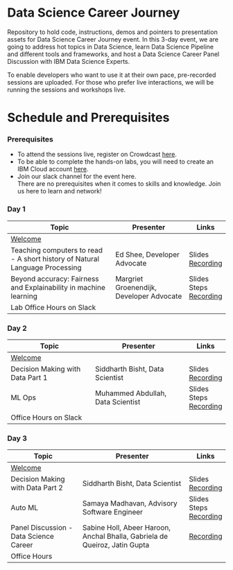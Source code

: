 # Data Science Career Journey
Repository to hold code, instructions, demos and pointers to presentation assets for Data Science Career Journey event. In this 3-day event, we are going to address hot topics in Data Science, learn Data Science Pipeline and different tools and frameworks, and host a Data Science Career Panel Discussion with IBM Data Science Experts.<br>

To enable developers who want to use it at their own pace, pre-recorded sessions are uploaded. For those who prefer live interactions, we will be running the sessions and workshops live.

# Schedule and Prerequisites
### Prerequisites
- To attend the sessions live, register on Crowdcast <a href="https://www.crowdcast.io/e/ds-career">here</a>.
- To be able to complete the hands-on labs, you will need to create an IBM Cloud account <a href="https://ibm.biz/Bdqkuh ">here</a>.<br>
- Join our slack channel for the event here.<br>
There are no prerequisites when it comes to skills and knowledge. Join us here to learn and network!
### Day 1
|Topic|Presenter|Links|
|---------------------------------|---|---|
|<a href="https://www.crowdcast.io/e/ds-career/1">Welcome</a>|
|Teaching computers to read - A short history of Natural Language Processing|Ed Shee, Developer Advocate|Slides <br> <a href="https://www.crowdcast.io/e/ds-career/2">Recording</a>|
|Beyond accuracy: Fairness and Explainability in machine learning|Margriet Groenendijk, Developer Advocate|Slides <br> Steps <br> <a href="https://www.crowdcast.io/e/ds-career/3">Recording</a>|
|Lab Office Hours on Slack|
### Day 2
|Topic|Presenter|Links|
|---------------------------------|---|---|
|<a href="https://www.crowdcast.io/e/ds-career/4">Welcome</a>|
|Decision Making with Data Part 1|Siddharth Bisht, Data Scientist|Slides <br> <a href="https://www.crowdcast.io/e/ds-career/5">Recording</a>|
|ML Ops|Muhammed Abdullah, Data Scientist|Slides <br> Steps <br> <a href="https://www.crowdcast.io/e/ds-career/6">Recording</a>|
|Office Hours on Slack|
### Day 3
|Topic|Presenter|Links|
|---------------------------------|---|---|
|<a href="https://www.crowdcast.io/e/ds-career/7">Welcome</a>|
|Decision Making with Data Part 2|Siddharth Bisht, Data Scientist|Slides <br><a href="https://www.crowdcast.io/e/ds-career/8"> Recording</a>|
|Auto ML|Samaya Madhavan, Advisory Software Engineer|Slides <br> Steps <br> <a href="https://www.crowdcast.io/e/ds-career/9">Recording</a>|
|Panel Discussion - Data Science Career|Sabine Holl, Abeer Haroon, Anchal Bhalla, Gabriela de Queiroz, Jatin Gupta|<a href="https://www.crowdcast.io/e/ds-career/10">Recording</a>|
|Office Hours|

